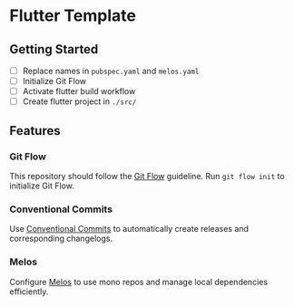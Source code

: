 # Flutter Template

## Getting Started

- [ ] Replace names in `pubspec.yaml` and `melos.yaml`
- [ ] Initialize Git Flow
- [ ] Activate flutter build workflow
- [ ] Create flutter project in `./src/`

## Features

### Git Flow

This repository should follow the [Git Flow](https://www.atlassian.com/git/tutorials/comparing-workflows/gitflow-workflow) guideline. Run `git flow init` to initialize Git Flow.

### Conventional Commits

Use [Conventional Commits](https://www.conventionalcommits.org/en/v1.0.0/) to automatically create releases and corresponding changelogs.

### Melos

Configure [Melos](https://melos.invertase.dev/) to use mono repos and manage local dependencies efficiently.

